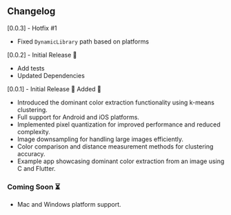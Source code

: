 ## Changelog

[0.0.3] - Hotfix #1
- Fixed `DynamicLibrary` path based on platforms

[0.0.2] - Initial Release 🎉
- Add tests
- Updated Dependencies 
 
[0.0.1] - Initial Release 🎉
Added 🚀
- Introduced the dominant color extraction functionality using k-means clustering.
- Full support for Android and iOS platforms.
- Implemented pixel quantization for improved performance and reduced complexity.
- Image downsampling for handling large images efficiently.
- Color comparison and distance measurement methods for clustering accuracy.
- Example app showcasing dominant color extraction from an image using C and Flutter.

### Coming Soon ⏳
- Mac and Windows platform support.
